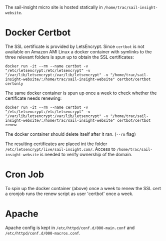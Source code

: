 The sail-insight micro site is hosted statically in `/home/trac/sail-insight-website`.

# Docker Certbot

The SSL certificate is provided by LetsEncrypt. Since `certbot` is not available on Amazon AMI Linux a docker container with symlinks to the three relevant folders is spun up to obtain the SSL certificates:

`docker run -it --rm --name certbot -v "/etc/letsencrypt:/etc/letsencrypt" -v "/var/lib/letsencrypt:/var/lib/letsencrypt" -v "/home/trac/sail-insight-website/:/home/trac/sail-insight-website" certbot/certbot certonly`

The same docker container is spun up once a week to check whether the certificate needs renewing:

`docker run -it --rm --name certbot -v "/etc/letsencrypt:/etc/letsencrypt" -v "/var/lib/letsencrypt:/var/lib/letsencrypt" -v "/home/trac/sail-insight-website/:/home/trac/sail-insight-website" certbot/certbot renew`

The docker container should delete itself after it ran. (`--rm` flag)

The resulting certificates are placed int the folder `/etc/letsencrypt/live/sail-insight.com/`. Access to `/home/trac/sail-insight-website` is needed to verify ownership of the domain.

# Cron Job

To spin up the docker container (above) once a week to renew the SSL cert a cronjob runs the renew script as user 'certbot' once a week.

# Apache

Apache config is kept in `/etc/httpd/conf.d/000-main.conf` and `/etc/httpd/conf.d/000-macros.conf`.
